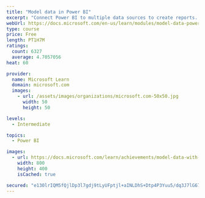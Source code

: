 ```yaml
---
title: "Model data in Power BI"
excerpt: "Connect Power BI to multiple data sources to create reports. Define the relationship between your data sources."
webUrl: https://docs.microsoft.com/en-us/learn/modules/model-data-power-bi/
type: course
price: Free
length: PT1H7M
ratings:
  count: 6327
  average: 4.7057056
heat: 60

provider:
  name: Microsoft Learn
  domain: microsoft.com
  images:
    - url: /assets/images/organizations/microsoft.com-50x50.jpg
      width: 50
      height: 50

levels:
  - Intermediate

topics:
  - Power BI

images:
  - url: https://docs.microsoft.com/learn/achievements/model-data-with-power-bi-desktop-social.png
    width: 800
    height: 400
    isCached: true

secured: "e130lrIQM5fQjlDp3l7gdj9tLyUFptjl+aINLDhS+Dtp4P3Yuu5/dq3J7lG67mgBJCmBbUZZfNQQIAbITDry8skFeVg0dv9LXfexAn1KxxHVSOa0/Lp2CzCKHwNIpAZXlurNrU/05d6c5BP7xNAtsul3gpbzBLiEImsrlmOTensVMdsVtJgjCXhjuie7sKYFY2plJz8u6ckoS5eb5DBPiXOlgFYpp4c205gcYoFmjK+wqZxI0FSMl38vudqGfJnHWp1Hz4bZwv4+D4Ov/eNoIl5/3q437BAB6h+YlIMWgYbwlpTo0xWO13QZ3g7SeAuTNVvxeGocW7BCgHHZ4KJbPZd4FANNag1LsUjb+WTqxd7UEFh33ltlSA0SegkaRkjEsNRXnu47HuH1Nuv4nTUJlmCOmQEe6RRmm1lRKsjho3w=;6/ujur4I02oK/xidUQjh3A=="
---
```


